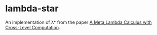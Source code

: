 # lambda-star
An implementation of λ\* from the paper [A Meta Lambda Calculus with Cross-Level
Computation](https://doi.org/10.1145/2775051.2676976).
